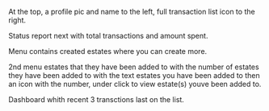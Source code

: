 <!-- HomeScreen-> Listed estates that the user has been added to. -->
<!-- tailwind -->
At the top, a profile pic and name to the left, full transaction list icon to the right.

Status report next with total transactions and amount spent.

Menu contains created estates where you can create more.

2nd menu estates that they have been added to with the number of estates they have been added to with the text estates you have been added to then an icon with the number, under click to view estate(s) youve been added to.

Dashboard whith recent 3 transctions last on the list.